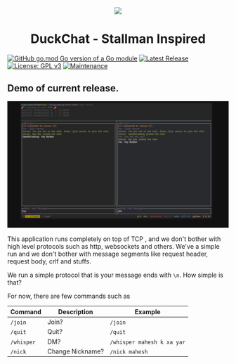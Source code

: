 <p align="center">
<img src="https://user-images.githubusercontent.com/64764773/153582967-b7c7fa11-a91d-4f40-9521-48dc9432dfe2.png" width="100" align="center">
</p>
<h1 align="center">DuckChat - Stallman Inspired </h1>

[![GitHub go.mod Go version of a Go module](https://img.shields.io/github/go-mod/go-version/gomods/athens.svg)]() [![Latest Release](https://github.com/regmicmahesh/duckchatstallmaninspired/actions/workflows/pull-request-merge.yml/badge.svg?branch=main)](https://github.com/regmicmahesh/duckchatstallmaninspired/actions/workflows/pull-request-merge.yml) [![License: GPL v3](https://img.shields.io/badge/License-GPLv3-blue.svg)](https://www.gnu.org/licenses/gpl-3.0) [![Maintenance](https://img.shields.io/badge/Maintained%3F-yes-green.svg)](https://GitHub.com/regmicmahesh/duckchatstallmaninspired/graphs/commit-activity)

## Demo of current release.

![](./screenshot.gif)

This application runs completely on top of TCP , and we don't bother with high level protocols such as http, websockets and others. We've a simple run and we don't bother with message segments like request header, request body, crlf and stuffs.

We run a simple protocol that is your message ends with `\n`. How simple is that?

For now, there are few commands such as 

| Command | Description | Example | 
| --- | --- | --- |
| `/join` | Join? | `/join` | 
| `/quit` | Quit? | `/quit` | 
| `/whisper` | DM? | `/whisper mahesh k xa yar` | 
| `/nick` | Change Nickname? | `/nick mahesh` |
